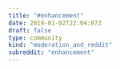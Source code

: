 ```yaml
---
title: "#enhancement"
date: 2019-01-02T22:04:07Z
draft: false
type: community
kind: "moderation_and_reddit"
subreddit: "enhancement"
---
```


